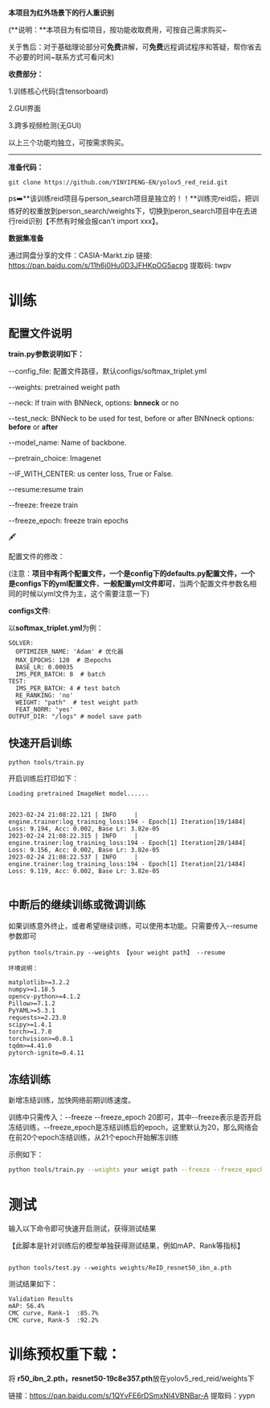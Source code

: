**本项目为红外场景下的行人重识别**

(**说明：**本项目为有偿项目，按功能收取费用，可按自己需求购买~

关于售后：对于基础理论部分可**免费**讲解，可**免费**远程调试程序和答疑，帮你省去不必要的时间~联系方式可看问末)



**收费部分：**

1.训练核心代码(含tensorboard)

2.GUI界面

3.跨多视频检测(无GUI)

以上三个功能均独立，可按需求购买。

------

**准备代码：**

```shell
git clone https://github.com/YINYIPENG-EN/yolov5_red_reid.git
```



ps:arrow_right:**该训练reid项目与person_search项目是独立的！！**训练完reid后，把训练好的权重放到person_search/weights下，切换到peron_search项目中在去进行reid识别【不然有时候会报can't import xxx】。



**数据集准备**

通过网盘分享的文件：CASIA-Markt.zip
链接: https://pan.baidu.com/s/11h6j0Hu0D3JFHKpOG5acpg 提取码: twpv 

# 训练

## 配置文件说明

**train.py参数说明如下：**

--config_file: 配置文件路径，默认configs/softmax_triplet.yml

--weights: pretrained weight path

--neck:  If train with BNNeck, options: **bnneck** or no

--test_neck:  BNNeck to be used for test, before or after BNNneck options: **before** or **after**

--model_name: Name of backbone.

--pretrain_choice: Imagenet

--IF_WITH_CENTER: us center loss, True or False.

--resume:resume train

--freeze: freeze train

--freeze_epoch: freeze train epochs 

:fountain_pen:

配置文件的修改：

(注意：**项目中有两个配置文件，一个是config下的defaults.py配置文件，一个是configs下的yml配置文件**，**一般配置yml文件即可**，当两个配置文件参数名相同的时候以yml文件为主，这个需要注意一下)

**configs文件**:

以**softmax_triplet.yml**为例：

```
SOLVER:
  OPTIMIZER_NAME: 'Adam' # 优化器
  MAX_EPOCHS: 120  # 总epochs
  BASE_LR: 0.00035
  IMS_PER_BATCH: 8  # batch
TEST:
  IMS_PER_BATCH: 4 # test batch
  RE_RANKING: 'no'
  WEIGHT: "path"  # test weight path
  FEAT_NORM: 'yes'
OUTPUT_DIR: "/logs" # model save path
```

## 快速开启训练

```shell
python tools/train.py

```

开启训练后打印如下：

```
Loading pretrained ImageNet model......


2023-02-24 21:08:22.121 | INFO     | engine.trainer:log_training_loss:194 - Epoch[1] Iteration[19/1484] Loss: 9.194, Acc: 0.002, Base Lr: 3.82e-05
2023-02-24 21:08:22.315 | INFO     | engine.trainer:log_training_loss:194 - Epoch[1] Iteration[20/1484] Loss: 9.156, Acc: 0.002, Base Lr: 3.82e-05
2023-02-24 21:08:22.537 | INFO     | engine.trainer:log_training_loss:194 - Epoch[1] Iteration[21/1484] Loss: 9.119, Acc: 0.002, Base Lr: 3.82e-05


```



## 中断后的继续训练或微调训练

如果训练意外终止，或者希望继续训练，可以使用本功能。只需要传入--resume参数即可

```shell
python tools/train.py --weights 【your weight path】 --resume

```

```shell
环境说明：

matplotlib>=3.2.2
numpy>=1.18.5
opencv-python>=4.1.2
Pillow>=7.1.2
PyYAML>=5.3.1
requests>=2.23.0
scipy>=1.4.1
torch>=1.7.0
torchvision>=0.8.1
tqdm>=4.41.0
pytorch-ignite=0.4.11
```

## 冻结训练

新增冻结训练，加快网络前期训练速度。

训练中只需传入：--freeze    --freeze_epoch 20即可，其中--freeze表示是否开启冻结训练，--freeze_epoch是冻结训练后的epoch，这里默认为20，那么网络会在前20个epoch冻结训练，从21个epoch开始解冻训练

示例如下：

```bash
python tools/train.py --weights your weigt path --freeze --freeze_epoch 20
```



# 测试

输入以下命令即可快速开启测试，获得测试结果

【此脚本是针对训练后的模型单独获得测试结果，例如mAP、Rank等指标】
```

python tools/test.py --weights weights/ReID_resnet50_ibn_a.pth

```

测试结果如下：

```
Validation Results
mAP: 56.4%
CMC curve, Rank-1  :85.7%
CMC curve, Rank-5  :92.2%
```



#  训练预权重下载：

将 **r50_ibn_2.pth，resnet50-19c8e357.pth**放在yolov5_red_reid/weights下

链接：https://pan.baidu.com/s/1QYvFE6rDSmxNl4VBNBar-A 
提取码：yypn